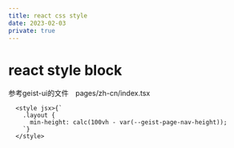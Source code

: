 ```yaml
---
title: react css style
date: 2023-02-03
private: true
---
```

# react style block
参考geist-ui的文件　pages/zh-cn/index.tsx

      <style jsx>{`
        .layout {
          min-height: calc(100vh - var(--geist-page-nav-height));
        `}
      </style>